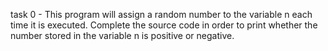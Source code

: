 task 0 - This program will assign a random number to the variable n each time it is executed. Complete the source code in order to print whether the number stored in the variable n is positive or negative.
